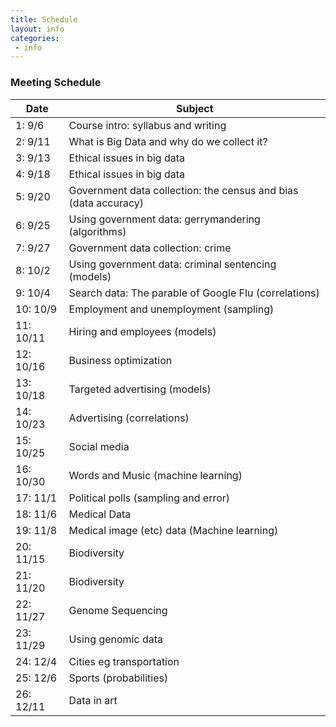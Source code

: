 ```yaml
---
title: Schedule
layout: info
categories:
 - info
---
```


### Meeting Schedule

Date | Subject 
 --- | ---  
1: 9/6 | Course intro: syllabus and writing
2: 9/11 | What is Big Data and why do we collect it? 
3: 9/13 | Ethical issues in big data 
4: 9/18 | Ethical issues in big data 
5: 9/20 | Government data collection: the census and bias (data accuracy)
6: 9/25 | Using government data: gerrymandering (algorithms)
7: 9/27 | Government data collection: crime
8: 10/2 | Using government data: criminal sentencing (models)
9: 10/4 | Search data: The parable of Google Flu (correlations)
10: 10/9 | Employment and unemployment (sampling)
11: 10/11 | Hiring and employees (models)
12: 10/16 | Business optimization
13: 10/18 | Targeted advertising (models)
14: 10/23 | Advertising (correlations)
15: 10/25 | Social media
16: 10/30 | Words and Music (machine learning)
17: 11/1 | Political polls (sampling and error)
18: 11/6 | Medical Data 
19: 11/8 | Medical image (etc) data (Machine learning)
20: 11/15 | Biodiversity   
21: 11/20 | Biodiversity   
22: 11/27 | Genome Sequencing  
23: 11/29 | Using genomic data  
24: 12/4 | Cities eg transportation
25: 12/6 | Sports (probabilities)
26: 12/11 | Data in art 


  
